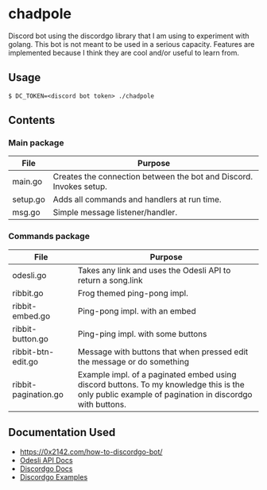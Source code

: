 # chadpole

Discord bot using the discordgo library that I am using to experiment with golang. This bot is not meant to be used in a serious capacity. Features are implemented because I think they are cool and/or useful to learn from.

## Usage

```
$ DC_TOKEN=<discord bot token> ./chadpole
```

## Contents

### Main package
| File | Purpose |
|------|---------|
| main.go | Creates the connection between the bot and Discord. Invokes setup. |
| setup.go | Adds all commands and handlers at run time. |
| msg.go | Simple message listener/handler. |

### Commands package
| File | Purpose |
|------|---------|
| odesli.go | Takes any link and uses the Odesli API to return a song.link |
| ribbit.go | Frog themed ping-pong impl. |
| ribbit-embed.go | Ping-pong impl. with an embed |
| ribbit-button.go | Ping-ping impl. with some buttons |
| ribbit-btn-edit.go | Message with buttons that when pressed edit the message or do something |
| ribbit-pagination.go | Example impl. of a paginated embed using discord buttons. To my knowledge this is the only public example of pagination in discordgo with buttons.

## Documentation Used
- https://0x2142.com/how-to-discordgo-bot/
- [Odesli API Docs](https://linktree.notion.site/API-d0ebe08a5e304a55928405eb682f6741)
- [Discordgo Docs](https://pkg.go.dev/github.com/bwmarrin/discordgo)
- [Discordgo Examples](https://github.com/bwmarrin/discordgo/tree/master/examples)